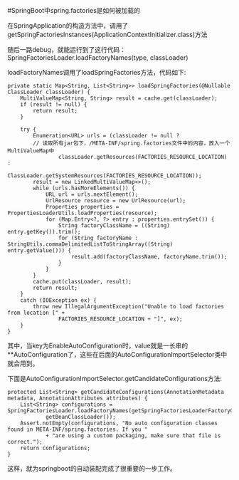 #SpringBoot中spring.factories是如何被加载的

在SpringApplication的构造方法中，调用了getSpringFactoriesInstances(ApplicationContextInitializer.class)方法

随后一路debug，就能运行到了这行代码：SpringFactoriesLoader.loadFactoryNames(type, classLoader)

loadFactoryNames调用了loadSpringFactories方法，代码如下:
```$xslt
private static Map<String, List<String>> loadSpringFactories(@Nullable ClassLoader classLoader) {
    MultiValueMap<String, String> result = cache.get(classLoader);
    if (result != null) {
        return result;
    }

    try {
        Enumeration<URL> urls = (classLoader != null ?
        // 读取所有jar包下，/META-INF/spring.factories文件中的内容，放入一个MultiValueMap中
                classLoader.getResources(FACTORIES_RESOURCE_LOCATION) :
                ClassLoader.getSystemResources(FACTORIES_RESOURCE_LOCATION));
        result = new LinkedMultiValueMap<>();
        while (urls.hasMoreElements()) {
            URL url = urls.nextElement();
            UrlResource resource = new UrlResource(url);
            Properties properties = PropertiesLoaderUtils.loadProperties(resource);
            for (Map.Entry<?, ?> entry : properties.entrySet()) {
                String factoryClassName = ((String) entry.getKey()).trim();
                for (String factoryName : StringUtils.commaDelimitedListToStringArray((String) entry.getValue())) {
                    result.add(factoryClassName, factoryName.trim());
                }
            }
        }
        cache.put(classLoader, result);
        return result;
    }
    catch (IOException ex) {
        throw new IllegalArgumentException("Unable to load factories from location [" +
                FACTORIES_RESOURCE_LOCATION + "]", ex);
    }
}
```

其中，当key为EnableAutoConfiguration时，value就是一长串的**AutoConfiguration了，这些在后面的AutoConfigurationImportSelector类中就会用到。

下面是AutoConfigurationImportSelector.getCandidateConfigurations方法:
```$xslt
protected List<String> getCandidateConfigurations(AnnotationMetadata metadata, AnnotationAttributes attributes) {
    List<String> configurations = SpringFactoriesLoader.loadFactoryNames(getSpringFactoriesLoaderFactoryClass(),
            getBeanClassLoader());
    Assert.notEmpty(configurations, "No auto configuration classes found in META-INF/spring.factories. If you "
            + "are using a custom packaging, make sure that file is correct.");
    return configurations;
}
```

这样，就为springboot的自动装配完成了很重要的一步工作。